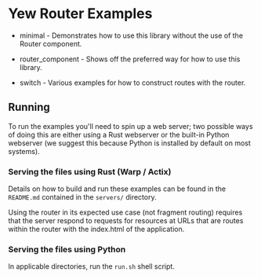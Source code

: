 # Yew Router Examples
- minimal - Demonstrates how to use this library without the use of the Router component.
- router_component - Shows off the preferred way for how to use this library.

- switch - Various examples for how to construct routes with the router.

## Running

To run the examples you'll need to spin up a web server; two possible ways of doing this are either using a Rust webserver or the built-in Python webserver (we suggest this because Python is installed by default on most systems).

### Serving the files using Rust (Warp / Actix)
Details on how to build and run these examples can be found in the `README.md` contained in the `servers/` directory.

Using the router in its expected use case (not fragment routing) requires that the server respond to requests for
resources at URLs that are routes within the router with the index.html of the application.

### Serving the files using Python
In applicable directories, run the `run.sh` shell script.
